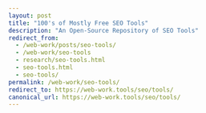 ```yaml
---
layout: post
title: "100's of Mostly Free SEO Tools"
description: "An Open-Source Repository of SEO Tools"
redirect_from:
  - /web-work/posts/seo-tools/
  - /web-work/seo-tools
  - research/seo-tools.html
  - seo-tools.html
  - seo-tools/
permalink: /web-work/seo-tools/
redirect_to: https://web-work.tools/seo/tools/
canonical_url: https://web-work.tools/seo/tools/
---
```

